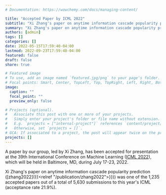```yaml
---
# Documentation: https://wowchemy.com/docs/managing-content/

title: "Accepted Paper by ICML 2022"
subtitle: "Xi Zhang's paper on anytime information cascade popularity prediction was accepted at ICML 2022."
summary: "Xi Zhang's paper on anytime information cascade popularity prediction was accepted at ICML 2022."
authors: [admin]
tags: []
categories: []
date: 2022-05-15T17:59:40-04:00
lastmod: 2022-09-23T17:59:40-04:00
featured: false
draft: false
share: true

# Featured image
# To use, add an image named `featured.jpg/png` to your page's folder.
# Focal points: Smart, Center, TopLeft, Top, TopRight, Left, Right, BottomLeft, Bottom, BottomRight.
image:
  caption: ""
  focal_point: ""
  preview_only: false

# Projects (optional).
#   Associate this post with one or more of your projects.
#   Simply enter your project's folder or file name without extension.
#   E.g. `projects = ["internal-project"]` references `content/project/deep-learning/index.md`.
#   Otherwise, set `projects = []`.
# GCA: If associated to a project, the post will appear twice on the project page.
projects: []
---
```


A paper by our group, led by Xi Zhang, has been accepted for presentation at the 39th International Conference on Machine Learning ([ICML 2022](https://icml.cc/Conferences/2022)), which will be held in Baltimore, MD, during July 17-23, 2022.

<!--more-->

Xi Zhang's paper on anytime information cascade popularity prediction ([zhang2022]({{<relref "/publication/zhang2022">}})) was one of the 1,235 accepted papers out of a total of 5,630 submissions to this year's ICML (acceptance rate 21.9%).
